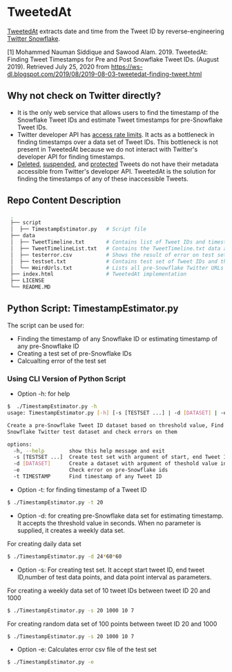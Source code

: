 # TweetedAt

[TweetedAt](https://oduwsdl.github.io/tweetedat/) extracts date and time from the Tweet ID by reverse-engineering [Twitter Snowflake](https://blog.twitter.com/engineering/en_us/a/2010/announcing-snowflake.html).

[1] Mohammed Nauman Siddique and Sawood Alam. 2019. TweetedAt: Finding Tweet Timestamps for Pre and Post Snowflake Tweet IDs. (August 2019). Retrieved July 25, 2020 from https://ws-dl.blogspot.com/2019/08/2019-08-03-tweetedat-finding-tweet.html

## Why not check on Twitter directly?

* It is the only web service that allows users to find the timestamp of the Snowflake Tweet IDs and estimate Tweet timestamps for pre-Snowflake Tweet IDs.
* Twitter developer API has [access rate limits](https://developer.twitter.com/en/docs/basics/rate-limits). It acts as a bottleneck in finding timestamps over a data set of Tweet IDs. This bottleneck is not present in TweetedAt because we do not interact with Twitter's developer API for finding timestamps. 
* [Deleted]((https://help.twitter.com/en/using-twitter/delete-tweets)), [suspended](https://help.twitter.com/en/managing-your-account/suspended-twitter-accounts), and [protected](https://help.twitter.com/en/safety-and-security/public-and-protected-tweets) Tweets do not have their metadata accessible from Twitter's developer API. TweetedAt is the solution for finding the timestamps of any of these inaccessible Tweets. 

## Repo Content Description
```bash
 .
 ├── script                     
 │  ├── TimestampEstimator.py   # Script file 
 ├── data                           
 │  ├── TweetTimeline.txt       # Contains list of Tweet IDs and timestamps for pre-Snowflake IDs used in timestamp estimation
 │  ├── TweetTimelineList.txt   # Contains the TweetTimeline.txt data as list of lists 
 │  ├── testerror.csv           # Shows the result of error on test set
 │  ├── testset.txt             # Contains test set of Tweet IDs and their timestamps 
 │  └── WeirdUrls.txt           # Lists all pre-Snowflake Twitter URLs which didn't resolve to 200 after chasing the redirect location 
 ├── index.html                 # TweetedAt implementation
 ├── LICENSE
 └── README.MD
 ```
## Python Script: TimestampEstimator.py

The script can be used for:

* Finding the timestamp of any Snowflake ID or estimating timestamp of any pre-Snowflake ID
* Creating a test set of pre-Snowflake IDs
* Calcualting error of the test set

### Using CLI Version of Python Script

* Option -h: for help 
```bash
$  ./TimestampEstimator.py -h
usage: TimestampEstimator.py [-h] [-s [TESTSET ...] | -d [DATASET] | -e | -t TIMESTAMP]

Create a pre-Snowflake Tweet ID dataset based on threshold value, Find timestamp of any pre or post Snowflake Tweet ID, Create Pre-
Snowflake Twitter test dataset and check errors on them

options:
  -h, --help        show this help message and exit
  -s [TESTSET ...]  Create test set with argument of start, end Tweet ID, and no. of data points
  -d [DATASET]      Create a dataset with argument of theshold value in seconds
  -e                Check error on pre-Snowflake ids
  -t TIMESTAMP      Find timestamp of any Tweet ID

```
* Option -t: for finding timestamp of a Tweet ID

```bash
$ ./TimestampEstimator.py -t 20
```
* Option -d: for creating pre-Snowflake data set for estimating timestamp. It accepts the threshold value in seconds. When no parameter is supplied, it creates a weekly data set.

For creating daily data set

```bash
$ ./TimestampEstimator.py -d 24*60*60
```
* Option -s: For creating test set. It accept start tweet ID, end tweet ID,number of test data points, and data point interval as parameters.

For creating a weekly data set of 10 tweet IDs between tweet ID 20 and 1000

```bash
$ ./TimestampEstimator.py -s 20 1000 10 7
```

For creating random data set of 100 points between tweet ID 20 and 1000

```bash
$ ./TimestampEstimator.py -s 20 1000 10 7
```
* Option -e: Calculates error csv file of the test set
```bash
$ ./TimestampEstimator.py -e
```
